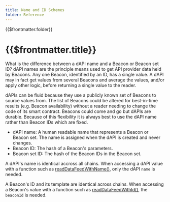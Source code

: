 ```yaml
---
title: Name and ID Schemes
folder: Reference
---
```


<TitleSpan>{{$frontmatter.folder}}</TitleSpan>

# {{$frontmatter.title}}

<VersionWarning/>

What is the difference between a dAPI name and a Beacon or Beacon set ID? dAPI
names are the principle means used to get API provider data held by Beacons. Any
one Beacon, identified by an ID, has a single value. A dAPI may in fact get
values from several Beacons and average the values, and/or apply other logic,
before returning a single value to the reader.

dAPIs can be fluid because they use a publicly known set of Beacons to source
values from. The list of Beacons could be altered for best-in-time results (e.g.
Beacon availability) without a reader needing to change the code of its smart
contract. Beacons could come and go but dAPIs are durable. Because of this
flexibility it is always best to use the dAPI name rather than Beacon IDs which
are fixed.

- dAPI name: A human readable name that represents a Beacon or Beacon set. The
  name is assigned when the dAPI is created and never changes.
- Beacon ID: The hash of a Beacon's parameters.
- Beacon set ID: The hash of the Beacon IDs in the Beacon set.

A dAPI's name is identical accross all chains. When accessing a dAPI value with
a function such as
[readDataFeedWithName()](../developers/read-data-feed-with-dapi-name.md), only
the dAPI `name` is needed.

A Beacon's ID and its template are identical across chains. When accessing a
Beacon's value with a function such as
[readDataFeedWithId()](../developers/read-data-feed-with-id.md), the `beaconId`
is needed.
